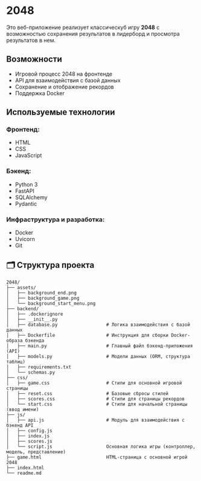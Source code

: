 # 2048

Это веб-приложение реализует классическуб игру **2048** с возможностью сохранения результатов в лидерборд и просмотра
результатов в нем.

## Возможности

- Игровой процесс 2048 на фронтенде
- API для взаимодействия с базой данных
- Сохранение и отображение рекордов
- Поддержка Docker

## Используемые технологии

### Фронтенд:

- HTML
- CSS
- JavaScript

### Бэкенд:

- Python 3
- FastAPI
- SQLAlchemy
- Pydantic

### Инфраструктура и разработка:

- Docker
- Uvicorn
- Git

## 🗂 Структура проекта

```
2048/
├── assets/
│   ├── background_end.png         
│   ├── background_game.png          
│   └── background_start_menu.png   
├── backend/
│   ├── .dockerignore               
│   ├── __init__.py             
│   ├── database.py                  # Логика взаимодействия с базой данных
│   ├── Dockerfile                   # Инструкция для сборки Docker-образа бэкенда
│   ├── main.py                      # Главный файл бэкенд-приложения (API)
│   ├── models.py                    # Модели данных (ORM, структура таблиц)
│   ├── requirements.txt             
│   └── schemas.py                  
├── css/
│   ├── game.css                     # Стили для основной игровой страницы
│   ├── reset.css                    # Базовые сбросы стилей
│   ├── scores.css                   # Стили для страницы рекордов
│   └── start.css                    # Стили для начальной страницы (ввод имени)
├── js/
│   ├── api.js                       # Модуль для взаимодействия с бэкенд API
│   ├── config.js                  
│   ├── index.js               
│   ├── scores.js             
│   └── script.js                    Основная логика игры (контроллер, модель, представление)
├── game.html                        HTML-страница с основной игрой 2048
├── index.html                     
└── readme.md 
```
